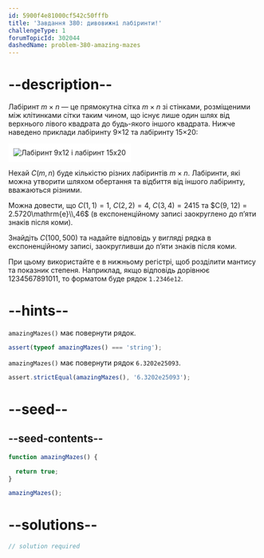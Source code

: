 ```yaml
---
id: 5900f4e81000cf542c50fffb
title: 'Завдання 380: дивовижні лабіринти!'
challengeType: 1
forumTopicId: 302044
dashedName: problem-380-amazing-mazes
---
```


# --description--

Лабіринт $m×n$ — це прямокутна сітка $m×n$ зі стінками, розміщеними між клітинками сітки таким чином, що існує лише один шлях від верхнього лівого квадрата до будь-якого іншого квадрата. Нижче наведено приклади лабіринту 9×12 та лабіринту 15×20:

<img class="img-responsive center-block" alt="Лабіринт 9х12 і лабіринт 15х20" src="https://cdn.freecodecamp.org/curriculum/project-euler/amazing-mazes.gif" style="background-color: white; padding: 10px;" />

Нехай $C(m, n)$ буде кількістю різних лабіринтів $m×n$. Лабіринти, які можна утворити шляхом обертання та відбиття від іншого лабіринту, вважаються різними.

Можна довести, що $C(1, 1) = 1$, $C(2, 2) = 4$, $C(3, 4) = 2415$ та $C(9, 12) = 2.5720\mathrm{e}\\,46$ (в експоненційному записі заокруглено до п’яти знаків після коми).

Знайдіть $C(100, 500)$ та надайте відповідь у вигляді рядка в експоненційному записі, заокругливши до п’яти знаків після коми.

При цьому використайте e в нижньому регістрі, щоб розділити мантису та показник степеня. Наприклад, якщо відповідь дорівнює 1234567891011, то форматом буде рядок `1.2346e12`.

# --hints--

`amazingMazes()` має повернути рядок.

```js
assert(typeof amazingMazes() === 'string');
```

`amazingMazes()` має повернути рядок `6.3202e25093`.

```js
assert.strictEqual(amazingMazes(), '6.3202e25093');
```

# --seed--

## --seed-contents--

```js
function amazingMazes() {

  return true;
}

amazingMazes();
```

# --solutions--

```js
// solution required
```
